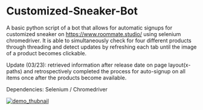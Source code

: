 # Customized-Sneaker-Bot
A basic python script of a bot that allows for automatic signups for customized sneaker on https://www.roommate.studio/ using selenium chromedriver. It is able to simultaneously check for four 
different products through threading and detect updates by refreshing each tab until the image of a product becomes clickable.


Update (03/23): retrieved information after release date on page layout(x-paths) and retrospectively completed the process for auto-signup on all items once after the products become available.


Dependencies: Selenium / Chromedriver


[![demo_thubnail](https://img.youtube.com/vi/oyppdr1EoLo/0.jpg)](https://www.youtube.com/watch?v=NQk2-5AzOcg)

